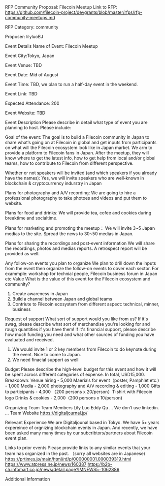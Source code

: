 RFP Community Proposal: Filecoin Meetup 
Link to RFP: https://github.com/filecoin-project/devgrants/blob/master/rfps/rfp-community-meetups.md

RFP Category: community

Proposer: lilyluoBJ

Event Details
Name of Event: Filecoin Meetup 

Event City:Tokyo, Japan

Event Venue: TBD

Event Date: Mid of August

Event Time: TBD, we plan to run a half-day event in the weekend.

Event Link: TBD

Expected Attendance: 200

Event Website: TBD

Event Description
Please describe in detail what type of event you are planning to host. Please include:

Goal of the event:
The goal is to build a Filecoin community in Japan to share what‘s going on at Filecoin in global and get inputs from participants on what will the Filecoin ecosystem look like in Japan market. We arm to provide a platform to Filecoin fans in Japan. After the meetup, they will know where to get the latest info, how to get help from local and/or global teams, how to contribute to Filecoin from different perspective.  

Whether or not speakers will be invited (and which speakers if you already have the names):
Yes, we will invite speakers who are well-known in blockchain & cryptocurrency indurstry in Japan

Plans for photography and A/V recording:
We are going to hire a professional photography to take photoes and videos and put them to website.

Plans for food and drinks:
We will provide tea, cofee and cookies during breaktime and socialtime. 

Plans for marketing and promoting the meetup：
We will invite 3~5 Japan medias to the site. Spread the news to 30~50 medias in Japan.

Plans for sharing the recordings and post-event information
We will share the recordings, photos and medias reports. A retrospect report will be provided as well.  

Any follow-on events you plan to organize
We plan to drill down the inputs from the event then organize the follow-on events to cover each sector. For exammple: workshop for technial people, Filecoin business forum in Japan etc 
Value
What is the value of this event for the Filecoin ecosystem and community?
1. Create awareness in Japan
2. Build a channel between Japan and global teams
3. Contriute to Filecoin ecosystem from different aspect: technical, minner, business

Request of support
What sort of support would you like from us? If it's swag, please describe what sort of merchandise you're looking for and rough quantities if you have them! If it's financial support, please describe how much funding you need and what other sources of funding you have evaluated and received.
1. We would invite 1 or 2 key members from Filecoin to do keynote during the event. Nice to come to Japan. 
2. We need finacial support as well

Budget
Please describe the high-level budget for this event and how it will be spent across different categories of expense.
In total, USD15,000. 
Breakdown:
Venue hiring - 5,000
Maerials for event（poster, Pamphlet etc.) - 1,000
Media  - 2,000
photography and A/V recording & editing - 1,000
Gifts to participants - 4,000 （200 persons x 20/person）T-shirt with Filecoin logo
Drinks & cookies - 2,000（200 persons x 10/person)

Organizing Team
Team Members
Lily Luo
Eddy Qu
...
We don’t use linkedin.
...
Team Website
https://digitaljournal.jp/

Relevant Experience
We are Digitaljounal based in Tokyo. We have 5+ years expereince of orgnizing blockchain events in Japan. And recently, we have been asked many many times by our subcribtors/partners about Filecoin event plan.     

Links to prior events
Please provide links to any similar events that your team has organized in the past.
（sorry all websites are in Japanese)
https://prtimes.jp/main/html/rd/p/000000001.000039319.html
https://www.atpress.ne.jp/news/160387
https://b2b-ch.infomart.co.jp/news/detail.page?IMNEWS5=1062889

Additional Information
